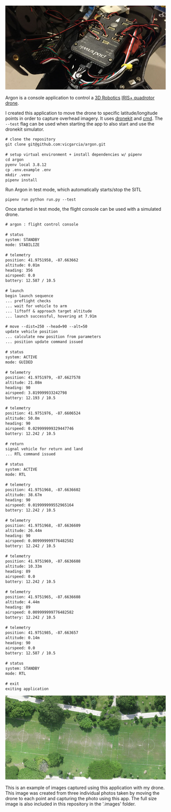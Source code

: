![pixhawk flight controller](https://github.com/vicgarcia/argon/raw/dev/.images/pixhawk.jpg)

Argon is a console application to control a [3D Robotics](https://3dr.com/) [IRIS+ quadrotor drone](https://3dr.com/support/articles/iris/).

I created this application to move the drone to specific latitude/longitude points in order to capture overhead imagery.  It uses [dronekit](https://github.com/dronekit/dronekit-python) and [cmd](https://docs.python.org/3/library/cmd.html).  The `--test` flag can be used when starting the app to also start and use the dronekit simulator.

```
# clone the repository
git clone git@github.com:vicgarcia/argon.git

# setup virtual environment + install dependencies w/ pipenv
cd argon
pyenv local 3.8.12
cp .env.example .env
mkdir .venv
pipenv install
```

Run Argon in test mode, which automatically starts/stop the SITL
```
pipenv run python run.py --test
```

Once started in test mode, the flight console can be used with a simulated drone.
```
# argon : flight control console

# status
system: STANDBY
mode: STABILIZE

# telemetry
position: 41.9751958, -87.663662
altitude: 0.01m
heading: 356
airspeed: 0.0
battery: 12.587 / 10.5

# launch
begin launch sequence
... preflight checks
... wait for vehicle to arm
... liftoff & approach target altitude
... launch successful, hovering at 7.91m

# move --dist=250 --head=90 --alt=50
update vehicle position
... calculate new position from parameters
... position update command issued

# status
system: ACTIVE
mode: GUIDED

# telemetry
position: 41.9751979, -87.6627578
altitude: 21.08m
heading: 90
airspeed: 3.819999933242798
battery: 12.193 / 10.5

# telemetry
position: 41.9751976, -87.6606524
altitude: 50.0m
heading: 90
airspeed: 0.029999999329447746
battery: 12.242 / 10.5

# return
signal vehicle for return and land
... RTL command issued

# status
system: ACTIVE
mode: RTL

# telemetry
position: 41.9751968, -87.6636602
altitude: 38.67m
heading: 90
airspeed: 0.019999999552965164
battery: 12.242 / 10.5

# telemetry
position: 41.9751968, -87.6636609
altitude: 26.44m
heading: 90
airspeed: 0.009999999776482582
battery: 12.242 / 10.5

# telemetry
position: 41.9751969, -87.6636608
altitude: 10.33m
heading: 89
airspeed: 0.0
battery: 12.242 / 10.5

# telemetry
position: 41.9751965, -87.6636608
altitude: 4.44m
heading: 89
airspeed: 0.009999999776482582
battery: 12.242 / 10.5

# telemetry
position: 41.9751985, -87.663657
altitude: 0.14m
heading: 90
airspeed: 0.0
battery: 12.587 / 10.5

# status
system: STANDBY
mode: RTL

# exit
exiting application
```

![drone photography](https://github.com/vicgarcia/argon/raw/dev/.images/kitescape.jpg)

This is an example of images captured using this application with my drone.  This image was created from three individual photos taken by moving the drone to each point and capturing the photo using this app.  The full size image is also included in this repository in the '.images' folder.
